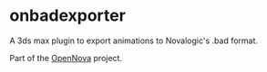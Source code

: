 # onbadexporter

A 3ds max plugin to export animations to Novalogic's .bad format.

Part of the [OpenNova](https://github.com/taylorfinnell/opennova) project.
